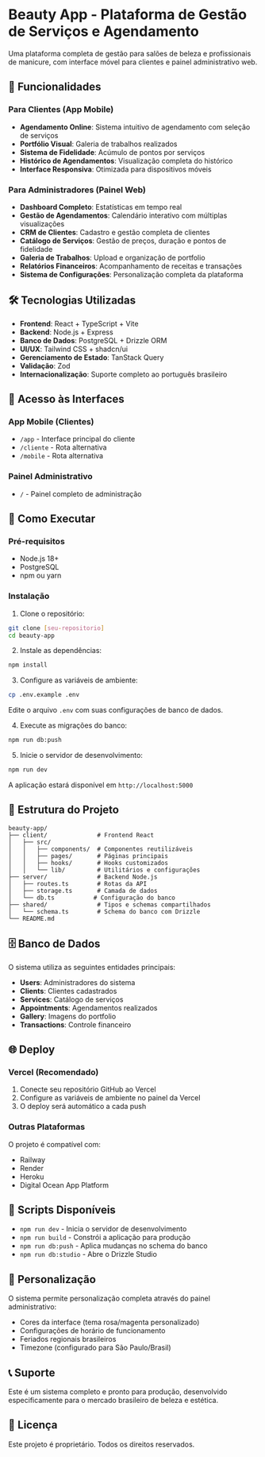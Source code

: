 # Beauty App - Plataforma de Gestão de Serviços e Agendamento

Uma plataforma completa de gestão para salões de beleza e profissionais de manicure, com interface móvel para clientes e painel administrativo web.

## 🚀 Funcionalidades

### Para Clientes (App Mobile)
- **Agendamento Online**: Sistema intuitivo de agendamento com seleção de serviços
- **Portfólio Visual**: Galeria de trabalhos realizados
- **Sistema de Fidelidade**: Acúmulo de pontos por serviços
- **Histórico de Agendamentos**: Visualização completa do histórico
- **Interface Responsiva**: Otimizada para dispositivos móveis

### Para Administradores (Painel Web)
- **Dashboard Completo**: Estatísticas em tempo real
- **Gestão de Agendamentos**: Calendário interativo com múltiplas visualizações
- **CRM de Clientes**: Cadastro e gestão completa de clientes
- **Catálogo de Serviços**: Gestão de preços, duração e pontos de fidelidade
- **Galeria de Trabalhos**: Upload e organização de portfolio
- **Relatórios Financeiros**: Acompanhamento de receitas e transações
- **Sistema de Configurações**: Personalização completa da plataforma

## 🛠️ Tecnologias Utilizadas

- **Frontend**: React + TypeScript + Vite
- **Backend**: Node.js + Express
- **Banco de Dados**: PostgreSQL + Drizzle ORM
- **UI/UX**: Tailwind CSS + shadcn/ui
- **Gerenciamento de Estado**: TanStack Query
- **Validação**: Zod
- **Internacionalização**: Suporte completo ao português brasileiro

## 📱 Acesso às Interfaces

### App Mobile (Clientes)
- `/app` - Interface principal do cliente
- `/cliente` - Rota alternativa
- `/mobile` - Rota alternativa

### Painel Administrativo
- `/` - Painel completo de administração

## 🚀 Como Executar

### Pré-requisitos
- Node.js 18+ 
- PostgreSQL
- npm ou yarn

### Instalação

1. Clone o repositório:
```bash
git clone [seu-repositorio]
cd beauty-app
```

2. Instale as dependências:
```bash
npm install
```

3. Configure as variáveis de ambiente:
```bash
cp .env.example .env
```
Edite o arquivo `.env` com suas configurações de banco de dados.

4. Execute as migrações do banco:
```bash
npm run db:push
```

5. Inicie o servidor de desenvolvimento:
```bash
npm run dev
```

A aplicação estará disponível em `http://localhost:5000`

## 📁 Estrutura do Projeto

```
beauty-app/
├── client/              # Frontend React
│   ├── src/
│   │   ├── components/  # Componentes reutilizáveis
│   │   ├── pages/       # Páginas principais
│   │   ├── hooks/       # Hooks customizados
│   │   └── lib/         # Utilitários e configurações
├── server/              # Backend Node.js
│   ├── routes.ts        # Rotas da API
│   ├── storage.ts       # Camada de dados
│   └── db.ts           # Configuração do banco
├── shared/              # Tipos e schemas compartilhados
│   └── schema.ts        # Schema do banco com Drizzle
└── README.md
```

## 🗄️ Banco de Dados

O sistema utiliza as seguintes entidades principais:

- **Users**: Administradores do sistema
- **Clients**: Clientes cadastrados
- **Services**: Catálogo de serviços
- **Appointments**: Agendamentos realizados
- **Gallery**: Imagens do portfolio
- **Transactions**: Controle financeiro

## 🌐 Deploy

### Vercel (Recomendado)

1. Conecte seu repositório GitHub ao Vercel
2. Configure as variáveis de ambiente no painel da Vercel
3. O deploy será automático a cada push

### Outras Plataformas

O projeto é compatível com:
- Railway
- Render
- Heroku
- Digital Ocean App Platform

## 🔧 Scripts Disponíveis

- `npm run dev` - Inicia o servidor de desenvolvimento
- `npm run build` - Constrói a aplicação para produção
- `npm run db:push` - Aplica mudanças no schema do banco
- `npm run db:studio` - Abre o Drizzle Studio

## 🎨 Personalização

O sistema permite personalização completa através do painel administrativo:

- Cores da interface (tema rosa/magenta personalizado)
- Configurações de horário de funcionamento
- Feriados regionais brasileiros
- Timezone (configurado para São Paulo/Brasil)

## 📞 Suporte

Este é um sistema completo e pronto para produção, desenvolvido especificamente para o mercado brasileiro de beleza e estética.

## 📄 Licença

Este projeto é proprietário. Todos os direitos reservados.